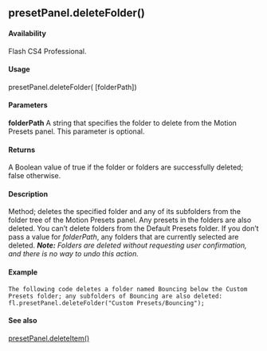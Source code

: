 ## presetPanel.deleteFolder()

#### Availability

Flash CS4 Professional.

#### Usage

presetPanel.deleteFolder( \[folderPath\])

#### Parameters

**folderPath** A string that specifies the folder to delete from the Motion Presets panel. This parameter is optional.

#### Returns

A Boolean value of true if the folder or folders are successfully deleted; false otherwise.

#### Description

Method; deletes the specified folder and any of its subfolders from the folder tree of the Motion Presets panel. Any presets in the folders are also deleted. You can’t delete folders from the Default Presets folder.
If you don’t pass a value for *folderPath*, any folders that are currently selected are deleted.
***Note:** Folders are deleted without requesting user confirmation, and there is no way to undo this action.*

#### Example

```
The following code deletes a folder named Bouncing below the Custom Presets folder; any subfolders of Bouncing are also deleted:
fl.presetPanel.deleteFolder("Custom Presets/Bouncing");

```
#### See also

[presetPanel.deleteItem()](#presetPanel.deleteItem())

<span id="presetPanel.deleteItem()" class="anchor"></span>

